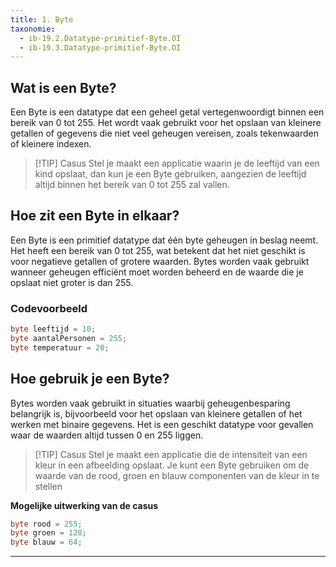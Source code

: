 ```yaml
---
title: 1. Byte
taxonomie:
  - ib-19.2.Datatype-primitief-Byte.OI
  - ib-19.3.Datatype-primitief-Byte.OI
---
```


## Wat is een Byte?
Een Byte is een datatype dat een geheel getal vertegenwoordigt binnen een bereik van 0 tot 255. Het wordt vaak gebruikt voor het opslaan van kleinere getallen of gegevens die niet veel geheugen vereisen, zoals tekenwaarden of kleinere indexen.

> [!TIP] Casus
> Stel je maakt een applicatie waarin je de leeftijd van een kind opslaat, dan kun je een Byte gebruiken, aangezien de leeftijd altijd binnen het bereik van 0 tot 255 zal vallen.

## Hoe zit een Byte in elkaar?
Een Byte is een primitief datatype dat één byte geheugen in beslag neemt. Het heeft een bereik van 0 tot 255, wat betekent dat het niet geschikt is voor negatieve getallen of grotere waarden. Bytes worden vaak gebruikt wanneer geheugen efficiënt moet worden beheerd en de waarde die je opslaat niet groter is dan 255.

### Codevoorbeeld
```C#
byte leeftijd = 10;
byte aantalPersonen = 255;
byte temperatuur = 20;
```

## Hoe gebruik je een Byte?
Bytes worden vaak gebruikt in situaties waarbij geheugenbesparing belangrijk is, bijvoorbeeld voor het opslaan van kleinere getallen of het werken met binaire gegevens. Het is een geschikt datatype voor gevallen waar de waarden altijd tussen 0 en 255 liggen.

> [!TIP] Casus
>Stel je maakt een applicatie die de intensiteit van een kleur in een afbeelding opslaat. Je kunt een Byte gebruiken om de waarde van de rood, groen en blauw componenten van de kleur in te stellen

**Mogelijke uitwerking van de casus**
```C#
byte rood = 255;
byte groen = 128;
byte blauw = 64;
```

---
